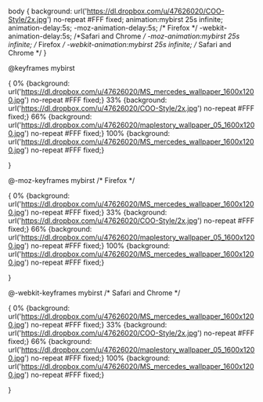 > ```


body
{
background: url('https://dl.dropbox.com/u/47626020/COO-Style/2x.jpg') no-repeat #FFF fixed;
animation:mybirst 25s infinite;
animation-delay:5s;
-moz-animation-delay:5s; /* Firefox */
-webkit-animation-delay:5s; /*Safari and Chrome */
-moz-animation:mybirst 25s infinite; /* Firefox */
-webkit-animation:mybirst 25s infinite; /* Safari and Chrome */
}

@keyframes mybirst


{
0%  {background: url('https://dl.dropbox.com/u/47626020/MS_mercedes_wallpaper_1600x1200.jpg') no-repeat #FFF fixed;}
33%  {background: url('https://dl.dropbox.com/u/47626020/COO-Style/2x.jpg') no-repeat #FFF fixed;}
66%  {background: url('https://dl.dropbox.com/u/47626020/maplestory_wallpaper_05_1600x1200.jpg') no-repeat #FFF fixed;}
100% {background: url('https://dl.dropbox.com/u/47626020/MS_mercedes_wallpaper_1600x1200.jpg') no-repeat #FFF fixed;}


}


@-moz-keyframes mybirst /* Firefox */


{
0%  {background: url('https://dl.dropbox.com/u/47626020/MS_mercedes_wallpaper_1600x1200.jpg') no-repeat #FFF fixed;}
33%  {background: url('https://dl.dropbox.com/u/47626020/COO-Style/2x.jpg') no-repeat #FFF fixed;}
66%  {background: url('https://dl.dropbox.com/u/47626020/maplestory_wallpaper_05_1600x1200.jpg') no-repeat #FFF fixed;}
100% {background: url('https://dl.dropbox.com/u/47626020/MS_mercedes_wallpaper_1600x1200.jpg') no-repeat #FFF fixed;}


}


@-webkit-keyframes mybirst /* Safari and Chrome */


{
0%  {background: url('https://dl.dropbox.com/u/47626020/MS_mercedes_wallpaper_1600x1200.jpg') no-repeat #FFF fixed;}
33%  {background: url('https://dl.dropbox.com/u/47626020/COO-Style/2x.jpg') no-repeat #FFF fixed;}
66%  {background: url('https://dl.dropbox.com/u/47626020/maplestory_wallpaper_05_1600x1200.jpg') no-repeat #FFF fixed;}
100% {background: url('https://dl.dropbox.com/u/47626020/MS_mercedes_wallpaper_1600x1200.jpg') no-repeat #FFF fixed;}


}

```